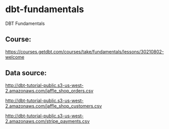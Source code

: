 # dbt-fundamentals
DBT Fundamentals

## Course:

https://courses.getdbt.com/courses/take/fundamentals/lessons/30210802-welcome

## Data source:

http://dbt-tutorial-public.s3-us-west-2.amazonaws.com/jaffle_shop_orders.csv

http://dbt-tutorial-public.s3-us-west-2.amazonaws.com/jaffle_shop_customers.csv

http://dbt-tutorial-public.s3-us-west-2.amazonaws.com/stripe_payments.csv
